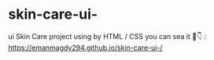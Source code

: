 # skin-care-ui-
ui Skin Care project using by HTML / CSS 
you can sea it 🤔👇 :
https://emanmagdy294.github.io/skin-care-ui-/
